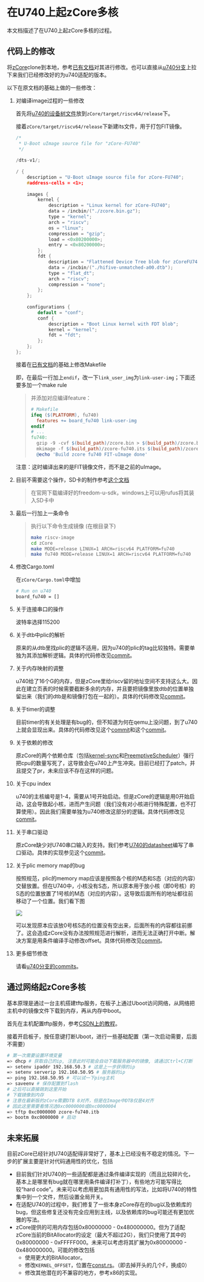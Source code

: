 # 在U740上起zCore多核

本文档描述了在U740上起zCore多核的过程。

## 代码上的修改

将[zCore](https://github.com/rcore-os/zCore)clone到本地，参考[已有文档](./参考资料/doc.pdf)对其进行修改。也可以直接从[u740分支](https://github.com/OSLab-zCore/zCore/commits/u740)上拉下来我们已经修改好的为u740适配的版本。

以下在原文档的基础上做的一些修改：

1. 对编译image过程的一些修改

    首先将[u740的设备树文件](./资源文件/hifive-unmatched-a00.dtb)放到`zCore/target/riscv64/release`下。

    接着`zCore/target/riscv64/release`下新建its文件，用于打包FIT镜像。

    ```c++
    /*
     * U-Boot uImage source file for "zCore-FU740"
     */
     
    /dts-v1/;
     
    / {
        description = "U-Boot uImage source file for zCore-FU740";
        #address-cells = <1>;
     
        images {
            kernel {
                description = "Linux kernel for zCore-FU740";
                data = /incbin/("./zcore.bin.gz");
                type = "kernel";
                arch = "riscv";
                os = "linux";
                compression = "gzip";
                load = <0x80200000>;
                entry = <0x80200000>;
            };
            fdt {
                description = "Flattened Device Tree blob for zCoreFU740";
                data = /incbin/("./hifive-unmatched-a00.dtb");
                type = "flat_dt";
                arch = "riscv";
                compression = "none";
            };
        };
     
        configurations {
            default = "conf";
            conf {
                description = "Boot Linux kernel with FDT blob";
                kernel = "kernel";
                fdt = "fdt";
            };
        };
    };
    ```

    接着在[已有文档](./参考资料/doc.pdf)的基础上修改Makefile

    即，在最后一行加上`endif`，改一下`link_user_img`为`link-user-img`；下面还要多加一个make rule

    > 并添加对应编译feature：  
    >
    > ```makefile
    > # Makefile
    > ifeq ($(PLATFORM), fu740)
    > 	features += board_fu740 link-user-img
    > endif
    > # ...
    > fu740:
    > 	gzip -9 -cvf $(build_path)/zcore.bin > $(build_path)/zcore.bin.gz
    > 	mkimage -f $(build_path)/zcore-fu740.its $(build_path)/zcore-fu740.itb
    > 	@echo 'Build zcore fu740 FIT-uImage done'
    > ```

    注意：这时编译出来的是FIT镜像文件，而不是之前的uImage。

2. 目前不需要这个操作，SD卡的制作参考[这个文档](./制作SD卡流程.md)

   >在官网下载编译好的freedom-u-sdk，windows上可以用rufus将其装入SD卡中  

3. 最后一行加上一条命令

   >执行以下命令生成镜像 (在根目录下) 
   >
   >```bash
   >make riscv-image
   >cd zCore
   >make MODE=release LINUX=1 ARCH=riscv64 PLATFORM=fu740
   >make fu740 MODE=release LINUX=1 ARCH=riscv64 PLATFORM=fu740
   >```

4. 修改Cargo.toml

   在`zCore/Cargo.toml`中增加

   ```bash
   # Run on u740
   board_fu740 = []
   ```

5. 关于连接串口的操作

    波特率选择115200

6. 关于dtb中plic的解析

    原来的从dtb里找plic的逻辑不适用，因为u740的plic的tag比较独特。需要单独为其添加解析逻辑。具体的代码修改见[commit](https://github.com/OSLab-zCore/zCore/commit/e83600f39b0cdc03572cb09881d4a862c3426649)。

7. 关于内存映射的调整

    u740给了16个G的内存，但是zCore里给riscv留的地址空间不支持这么大。因此在建立页表的时候需要截断多余的内存，并且要把镜像里放dtb的位置单独留出来（我们的dtb是和镜像打包在一起的）。具体的代码修改见[commit](https://github.com/OSLab-zCore/zCore/commit/aad823267441d8eaae7ffbe450b7e1694e612e82)。

8. 关于timer的调整

    目前timer的有关处理是有bug的，但不知道为何在qemu上没问题，到了u740上就会显现出来。具体的代码修改见这个[commit](https://github.com/OSLab-zCore/zCore/commit/25b73d73407b1abb065bc7951a38f77bf822cf8b)和这个[commit](https://github.com/OSLab-zCore/zCore/commit/af152b62f791e6cd79af6f7521d8200af5777f30)。

9. 关于依赖的修改

    原zCore的两个依赖仓库（包括[kernel-sync](https://github.com/DeathWish5/kernel-sync)和[PreemptiveScheduler](https://github.com/DeathWish5/PreemptiveScheduler)）强行把cpu的数量写死了，这导致会在u740上产生冲突。目前已经打了patch，并且提交了pr，未来应该不存在这样的问题。

10. 关于cpu index

    u740的主核编号是1-4，需要从1号开始启动。但是zCore的逻辑是用0开始启动，这会导致起小核，进而产生问题（我们没有对小核进行特殊配置，也不打算使用）。因此我们需要单独为u740修改这部分的逻辑。具体代码修改见[commit](https://github.com/OSLab-zCore/zCore/commit/6b1d0d4624a8cc19f7a86749ff8aa31a2fb3fd49)。

11. 关于串口驱动

     原zCore缺少对U740串口输入的支持。我们参考[U740的datasheet](https://sifive.cdn.prismic.io/sifive/1a82e600-1f93-4f41-b2d8-86ed8b16acba_fu740-c000-manual-v1p6.pdf)编写了串口驱动。具体的实现参见这个[commit](https://github.com/OSLab-zCore/zCore/commit/494eb6249a266fd00e55e4ae9022ddde04ff3e94)。

12. 关于plic memory map的bug

     按照规范，plic的memory map应该是按照各个核的M态和S态（对应的内容）交替放置。但在U740中，小核没有S态，所以原本用于放小核（即0号核）的S态的位置放置了1号核的M态（对应的内容）。这导致后面所有的地址都往前移动了一个位置。我们看下图

     ![](图片/plic_memory_map.png)

     可以发现原本应该放0号核S态的位置没有空出来，后面所有的内容都往前挪了。这会造成zCore没有办法按照规范进行解析，进而无法正确打开中断。解决方案是用条件编译手动修改offset。具体代码修改见[commit](https://github.com/OSLab-zCore/zCore/commit/b6988ffd9b9016f3fa771e4261c8f67393d4763b)。

13. 更多细节修改

      请看[u740分支的commits](https://github.com/OSLab-zCore/zCore/commits/u740)。

## 通过网络起zCore多核

基本原理是通过一台主机搭建tftp服务，在板子上通过Uboot访问网络，从网络把主机中的镜像文件下载到内存，再从内存中boot。

首先在主机配置tftp服务，参考[CSDN上的教程](https://blog.csdn.net/weixin_45309916/article/details/109178659?utm_medium=distribute.pc_relevant.none-task-blog-2~default~baidujs_title~default-0.control&spm=1001.2101.3001.4242)。

接着开启板子，按任意键打断Uboot，进行一些基础配置（第一次启动需要，后面不需要）

```bash
# 第一次需要设置环境变量
=> dhcp # 获取自己的ip, 注意此时可能会自动下载服务器中的镜像, 请通过Ctrl+C打断
=> setenv ipaddr 192.168.50.3 # 这是上一步获得的ip
=> setenv serverip 192.168.50.95 # 服务器的ip
=> ping 192.168.50.95 # 可以试一下ping主机
=> saveenv # 保存配置到flash
# 之后可以直接跳到这里开始
# 下载镜像到内存
# 注意在最新版的zCore需要DTB 8对齐，但是在Image中DTB仅是4对齐
# 因此这里需要看情况选0xc0000000或0xc0000004
=> tftp 0xc0000000 zcore-fu740.itb
=> bootm 0xc0000000 # 启动
```

## 未来拓展

目前zCore已经针对U740适配得非常好了，基本上已经没有不稳定的情况。下一步的扩展主要是针对代码通用性的优化，包括

- 目前我们针对U740的一些适配都是通过条件编译实现的（而且比较碎片化，基本上是哪里有bug就在哪里用条件编译打补丁），有些地方可能写得比较“hard code”。未来可以考虑用更加具有通用性的写法，比如将U740的特性集中到一个文件，然后设置全局开关。
- 在适配U740的过程中，我们修复了一些本身zCore存在的bug以及依赖库的bug，但这些修复还没有完全应用到主线，以及依赖库的bug可能还有更加优雅的写法。
- zCore提供的可用内存包括0x80000000 - 0x480000000。但为了适配zCore当前的BitAllocator的设定（最大不超过2G），我们只使用了其中的0x80000000 - 0xFFFFF000。未来可以考虑将其扩展为0x80000000 - 0x480000000。可能的修改包括
  - 使用更大的BitAllocator。
  - 修改`KERNEL_OFFSET`，位置在[const.rs](https://github.com/OSLab-zCore/zCore/blob/u740/zCore/src/platform/riscv/consts.rs)。（即去掉开头的几个F，换成0）
  - 修改其他潜在的不兼容的地方，参考x86的实现。
